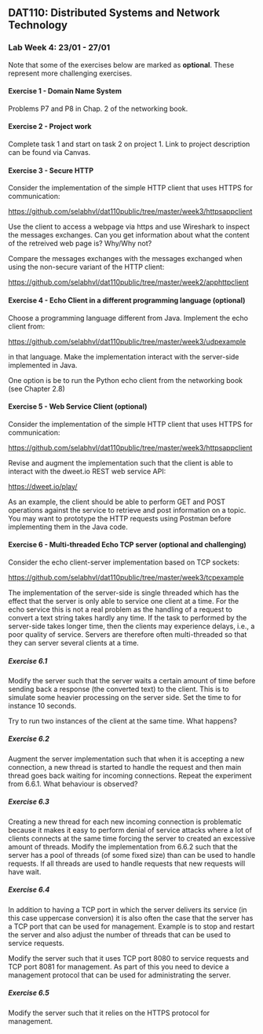 ## DAT110: Distributed Systems and Network Technology

### Lab Week 4: 23/01 - 27/01

Note that some of the exercises below are marked as **optional**. These represent more challenging exercises.

#### Exercise 1 - Domain Name System

Problems P7 and P8 in Chap. 2 of the networking book.

#### Exercise 2 - Project work

Complete task 1 and start on task 2 on project 1. Link to project description can be found via Canvas.

#### Exercise 3 - Secure HTTP

Consider the implementation of the simple HTTP client that uses HTTPS for communication:

https://github.com/selabhvl/dat110public/tree/master/week3/httpsappclient

Use the client to access a webpage via https and use Wireshark to inspect the messages exchanges. Can you get information about what the content of the retreived web page is? Why/Why not?

Compare the messages exchanges with the messages exchanged when using the non-secure variant of the HTTP client:

https://github.com/selabhvl/dat110public/tree/master/week2/apphttpclient

#### Exercise 4 - Echo Client in a different programming language (optional)

Choose a programming language different from Java. Implement the echo client from:

https://github.com/selabhvl/dat110public/tree/master/week3/udpexample

in that language. Make the implementation interact with the server-side implemented in Java.

One option is be to run the Python echo client from the networking book (see Chapter 2.8)

#### Exercise 5 - Web Service Client (optional)

Consider the implementation of the simple HTTP client that uses HTTPS for communication:

https://github.com/selabhvl/dat110public/tree/master/week3/httpsappclient

Revise and augment the implementation such that the client is able to interact with the dweet.io REST web service API:

https://dweet.io/play/

As an example, the client should be able to perform GET and POST operations against the service to retrieve and post information on a topic. You may want to prototype the HTTP requests using Postman before implementing them in the Java code.

#### Exercise 6 - Multi-threaded Echo TCP server (optional and challenging)

Consider the echo client-server implementation based on TCP sockets:

https://github.com/selabhvl/dat110public/tree/master/week3/tcpexample

The implementation of the server-side is single threaded which has the effect that the server is only able to service one client at a time. For the echo service this is not a real problem as the handling of a request to convert a text string takes hardly any time. If the task to performed by the server-side takes longer time, then the clients may experience delays, i.e., a poor quality of service. Servers are therefore often multi-threaded so that they can server several clients at a time.

##### Exercise 6.1

Modify the server such that the server waits a certain amount of time before sending back a response (the converted text) to the client. This is to simulate some heavier processing on the server side. Set the time to for instance 10 seconds.

Try to run two instances of the client at the same time. What happens?

##### Exercise 6.2

Augment the server implementation such that when it is accepting a new connection, a new thread is started to handle the request and then main thread goes back waiting for incoming connections. Repeat the experiment from 6.6.1. What behaviour is observed?

##### Exercise 6.3

Creating a new thread for each new incoming connection is problematic because it makes it easy to perform denial of service attacks where a lot of clients connects at the same time forcing the server to created an excessive amount of threads. Modify the implementation from 6.6.2 such that the server has a pool of threads (of some fixed size) than can be used to handle requests. If all threads are used to handle requests that new requests will have wait.

##### Exercise 6.4

In addition to having a TCP port in which the server delivers its service (in this case uppercase conversion) it is also often the case that the server has a TCP port that can be used for management. Example is to stop and restart the server and also adjust the number of threads that can be used to service requests.

Modify the server such that it uses TCP port 8080 to service requests and TCP port 8081 for management. As part of this you need to device a management protocol that can be used for administrating the server.

##### Exercise 6.5

Modify the server such that it relies on the HTTPS protocol for management.
